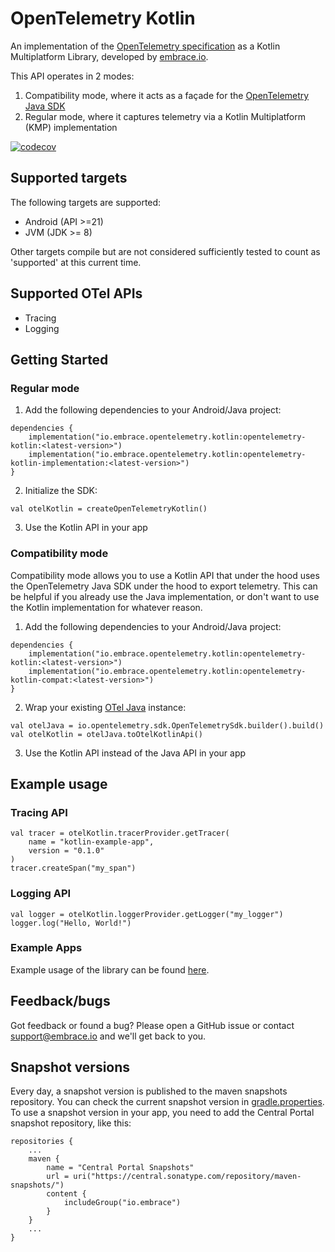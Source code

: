 # OpenTelemetry Kotlin

An implementation of the [OpenTelemetry specification](https://opentelemetry.io/docs/specs/otel/) as a Kotlin
Multiplatform Library, developed by [embrace.io](https://embrace.io/).

This API operates in 2 modes:
1. Compatibility mode, where it acts as a façade for the [OpenTelemetry Java SDK](https://github.com/open-telemetry/opentelemetry-java)
2. Regular mode, where it captures telemetry via a Kotlin Multiplatform (KMP) implementation

[![codecov](https://codecov.io/github/embrace-io/opentelemetry-kotlin/branch/main/graph/badge.svg?token=GQJYEOUSAU)](https://codecov.io/github/embrace-io/opentelemetry-kotlin)

## Supported targets

The following targets are supported:

- Android (API >=21)
- JVM (JDK >= 8)

Other targets compile but are not considered sufficiently tested to count as 'supported' at this current time.

## Supported OTel APIs

- Tracing
- Logging

## Getting Started

### Regular mode

1. Add the following dependencies to your Android/Java project:

```
dependencies {
    implementation("io.embrace.opentelemetry.kotlin:opentelemetry-kotlin:<latest-version>")
    implementation("io.embrace.opentelemetry.kotlin:opentelemetry-kotlin-implementation:<latest-version>")
}
```

2. Initialize the SDK:

```
val otelKotlin = createOpenTelemetryKotlin()
```

3. Use the Kotlin API in your app

### Compatibility mode

Compatibility mode allows you to use a Kotlin API that under the hood uses the OpenTelemetry Java SDK under the hood to export telemetry.
This can be helpful if you already use the Java implementation, or don't want to use the Kotlin implementation for whatever reason.

1. Add the following dependencies to your Android/Java project:

```
dependencies {
    implementation("io.embrace.opentelemetry.kotlin:opentelemetry-kotlin:<latest-version>")
    implementation("io.embrace.opentelemetry.kotlin:opentelemetry-kotlin-compat:<latest-version>")
}
```

2. Wrap your existing [OTel Java](https://github.com/open-telemetry/opentelemetry-java) instance:

```
val otelJava = io.opentelemetry.sdk.OpenTelemetrySdk.builder().build()
val otelKotlin = otelJava.toOtelKotlinApi()
```

3. Use the Kotlin API instead of the Java API in your app

## Example usage

### Tracing API

```
val tracer = otelKotlin.tracerProvider.getTracer(
    name = "kotlin-example-app",
    version = "0.1.0"
)
tracer.createSpan("my_span")
```

### Logging API

```
val logger = otelKotlin.loggerProvider.getLogger("my_logger")
logger.log("Hello, World!")
```

### Example Apps

Example usage of the library can be found [here](examples).

## Feedback/bugs

Got feedback or found a bug? Please open a GitHub issue or contact support@embrace.io and we'll get back to you.

## Snapshot versions

Every day, a snapshot version is published to the maven snapshots repository. You can check the current snapshot version in [gradle.properties](gradle.properties).
To use a snapshot version in your app, you need to add the Central Portal snapshot repository, like this:

```
repositories {
    ...
    maven {
        name = "Central Portal Snapshots"
        url = uri("https://central.sonatype.com/repository/maven-snapshots/")
        content {
            includeGroup("io.embrace")
        }
    }
    ...
}
```
